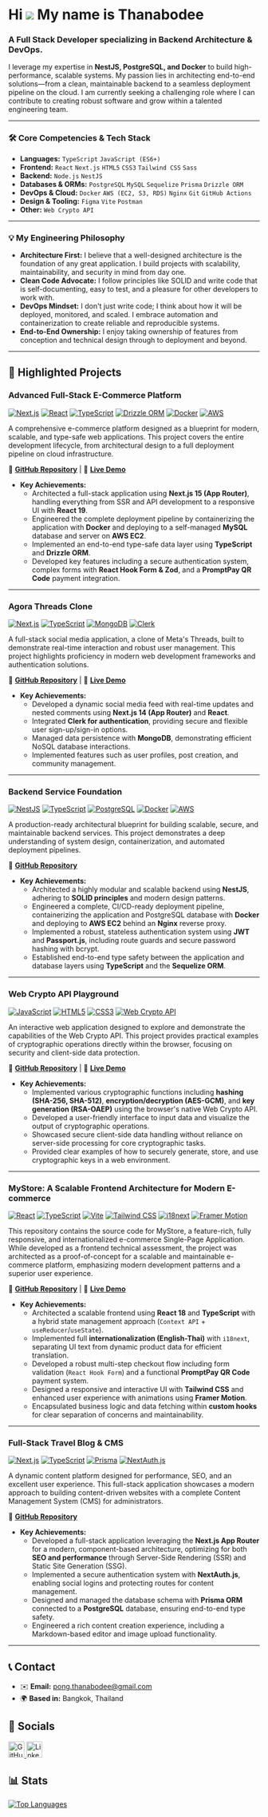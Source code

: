 # Hi ![](https://user-images.githubusercontent.com/18350557/176309783-0785949b-9127-417c-8b55-ab5a4333674e.gif) My name is Thanabodee

### A Full Stack Developer specializing in Backend Architecture & DevOps.

I leverage my expertise in **NestJS, PostgreSQL, and Docker** to build high-performance, scalable systems. My passion lies in architecting end-to-end solutions—from a clean, maintainable backend to a seamless deployment pipeline on the cloud. I am currently seeking a challenging role where I can contribute to creating robust software and grow within a talented engineering team.

---

### 🛠️ Core Competencies & Tech Stack

* **Languages:** `TypeScript` `JavaScript (ES6+)`
* **Frontend:** `React` `Next.js` `HTML5` `CSS3` `Tailwind CSS` `Sass`
* **Backend:** `Node.js` `NestJS`
* **Databases & ORMs:** `PostgreSQL` `MySQL` `Sequelize` `Prisma` `Drizzle ORM`
* **DevOps & Cloud:** `Docker` `AWS (EC2, S3, RDS)` `Nginx` `Git` `GitHub Actions`
* **Design & Tooling:** `Figma` `Vite` `Postman`
* **Other:** `Web Crypto API`

---

### 💡 My Engineering Philosophy

* **Architecture First:** I believe that a well-designed architecture is the foundation of any great application. I build projects with scalability, maintainability, and security in mind from day one.
* **Clean Code Advocate:** I follow principles like SOLID and write code that is self-documenting, easy to test, and a pleasure for other developers to work with.
* **DevOps Mindset:** I don't just write code; I think about how it will be deployed, monitored, and scaled. I embrace automation and containerization to create reliable and reproducible systems.
* **End-to-End Ownership:** I enjoy taking ownership of features from conception and technical design through to deployment and beyond.

---

## 📂 Highlighted Projects

### Advanced Full-Stack E-Commerce Platform
[![Next.js](https://img.shields.io/badge/Next.js-15-black?logo=next.js&style=for-the-badge)](https://nextjs.org/) [![React](https://img.shields.io/badge/React-19-61DAFB?logo=react&logoColor=black&style=for-the-badge)](https://react.dev/) [![TypeScript](https://img.shields.io/badge/TypeScript-5-3178C6?logo=typescript&style=for-the-badge)](https://www.typescriptlang.org/) [![Drizzle ORM](https://img.shields.io/badge/Drizzle-ORM-C5F74F?logo=drizzle&logoColor=black&style=for-the-badge)](https://orm.drizzle.team/) [![Docker](https://img.shields.io/badge/Docker-blue?logo=docker&style=for-the-badge)](https://www.docker.com/) [![AWS](https://img.shields.io/badge/AWS-EC2-FF9900?logo=amazon-aws&style=for-the-badge)](https://aws.amazon.com/ec2/)

A comprehensive e-commerce platform designed as a blueprint for modern, scalable, and type-safe web applications. This project covers the entire development lifecycle, from architectural design to a full deployment pipeline on cloud infrastructure.

🔗 **[GitHub Repository](https://github.com/Thanabodee-Pond/advanced-nextjs-app)** | 🚀 **[Live Demo](https://nextjs-ecom-thanabodee.vercel.app/)**

* **Key Achievements:**
    * Architected a full-stack application using **Next.js 15 (App Router)**, handling everything from SSR and API development to a responsive UI with **React 19**.
    * Engineered the complete deployment pipeline by containerizing the application with **Docker** and deploying to a self-managed **MySQL** database and server on **AWS EC2**.
    * Implemented an end-to-end type-safe data layer using **TypeScript** and **Drizzle ORM**.
    * Developed key features including a secure authentication system, complex forms with **React Hook Form & Zod**, and a **PromptPay QR Code** payment integration.

---
### Agora Threads Clone
[![Next.js](https://img.shields.io/badge/Next.js-14-black?logo=next.js&style=for-the-badge)](https://nextjs.org/) [![TypeScript](https://img.shields.io/badge/TypeScript-5-3178C6?logo=typescript&style=for-the-badge)](https://www.typescriptlang.org/) [![MongoDB](https://img.shields.io/badge/MongoDB-47A248?logo=mongodb&logoColor=white&style=for-the-badge)](https://www.mongodb.com/) [![Clerk](https://img.shields.io/badge/Clerk-Auth-6C47FF?logo=clerk&logoColor=white&style=for-the-badge)](https://clerk.com/)

A full-stack social media application, a clone of Meta's Threads, built to demonstrate real-time interaction and robust user management. This project highlights proficiency in modern web development frameworks and authentication solutions.

🔗 **[GitHub Repository](https://github.com/Thanabodee-Pond/agora-threads)** | 🚀 **[Live Demo](https://agora-threads-thanabodee.vercel.app/)**

* **Key Achievements:**
    * Developed a dynamic social media feed with real-time updates and nested comments using **Next.js 14 (App Router)** and **React**.
    * Integrated **Clerk for authentication**, providing secure and flexible user sign-up/sign-in options.
    * Managed data persistence with **MongoDB**, demonstrating efficient NoSQL database interactions.
    * Implemented features such as user profiles, post creation, and community management.

---

### Backend Service Foundation
[![NestJS](https://img.shields.io/badge/NestJS-Backend-EA2845?logo=nestjs&style=for-the-badge)](https://nestjs.com/) [![TypeScript](https://img.shields.io/badge/TypeScript-5-3178C6?logo=typescript&style=for-the-badge)](https://www.typescriptlang.org/) [![PostgreSQL](https://img.shields.io/badge/PostgreSQL-DB-4169E1?logo=postgresql&style=for-the-badge)](https://www.postgresql.org/) [![Docker](https://img.shields.io/badge/Docker-blue?logo=docker&style=for-the-badge)](https://www.docker.com/) [![AWS](https://img.shields.io/badge/AWS-EC2-FF9900?logo=amazon-aws&style=for-the-badge)](https://aws.amazon.com/ec2/)

A production-ready architectural blueprint for building scalable, secure, and maintainable backend services. This project demonstrates a deep understanding of system design, containerization, and automated deployment pipelines.

🔗 **[GitHub Repository](https://github.com/Thanabodee-Pond/Backend-Service-Foundation-NestJS-ORM-JWT)**

* **Key Achievements:**
    * Architected a highly modular and scalable backend using **NestJS**, adhering to **SOLID principles** and modern design patterns.
    * Engineered a complete, CI/CD-ready deployment pipeline, containerizing the application and PostgreSQL database with **Docker** and deploying to **AWS EC2** behind an **Nginx** reverse proxy.
    * Implemented a robust, stateless authentication system using **JWT** and **Passport.js**, including route guards and secure password hashing with bcrypt.
    * Established end-to-end type safety between the application and database layers using **TypeScript** and the **Sequelize ORM**.

---

### Web Crypto API Playground
[![JavaScript](https://img.shields.io/badge/JavaScript-F7DF1E?logo=javascript&logoColor=black&style=for-the-badge)](https://developer.mozilla.org/en-US/docs/Web/JavaScript) [![HTML5](https://img.shields.io/badge/HTML5-E34F26?logo=html5&logoColor=white&style=for-the-badge)](https://developer.mozilla.org/en-US/docs/Web/HTML) [![CSS3](https://img.shields.io/badge/CSS3-1572B6?logo=css3&logoColor=white&style=for-the-badge)](https://developer.mozilla.org/en-US/docs/Web/CSS) [![Web Crypto API](https://img.shields.io/badge/Web%20Crypto%20API-339933?logo=web-components&logoColor=white&style=for-the-badge)](https://developer.mozilla.org/en-US/docs/Web/API/Web_Crypto_API)

An interactive web application designed to explore and demonstrate the capabilities of the Web Crypto API. This project provides practical examples of cryptographic operations directly within the browser, focusing on security and client-side data protection.

🔗 **[GitHub Repository](https://github.com/Thanabodee-Pond/Web-Crypto-API)** | 🚀 **[Live Demo](https://web-crypto-api-thanabodee.vercel.app/)**

* **Key Achievements:**
    * Implemented various cryptographic functions including **hashing (SHA-256, SHA-512)**, **encryption/decryption (AES-GCM)**, and **key generation (RSA-OAEP)** using the browser's native Web Crypto API.
    * Developed a user-friendly interface to input data and visualize the output of cryptographic operations.
    * Showcased secure client-side data handling without reliance on server-side processing for core cryptographic tasks.
    * Provided clear examples of how to securely generate, store, and use cryptographic keys in a web environment.

---

### MyStore: A Scalable Frontend Architecture for Modern E-commerce
[![React](https://img.shields.io/badge/React-18-61DAFB?logo=react&logoColor=black&style=for-the-badge)](https://react.dev/) [![TypeScript](https://img.shields.io/badge/TypeScript-5-3178C6?logo=typescript&style=for-the-badge)](https://www.typescriptlang.org/) [![Vite](https://img.shields.io/badge/Vite-B73BFE?logo=vite&logoColor=FFD62E&style=for-the-badge)](https://vitejs.dev/) [![Tailwind CSS](https://img.shields.io/badge/Tailwind_CSS-38B2AC?logo=tailwindcss&logoColor=white&style=for-the-badge)](https://tailwindcss.com/) [![i18next](https://img.shields.io/badge/i18next-2DA44E?logo=i18next&logoColor=white&style=for-the-badge)](https://www.i18next.com/) [![Framer Motion](https://img.shields.io/badge/Framer%20Motion-0055FF?logo=framer&logoColor=white&style=for-the-badge)](https://www.framer.com/motion/)

This repository contains the source code for MyStore, a feature-rich, fully responsive, and internationalized e-commerce Single-Page Application. While developed as a frontend technical assessment, the project was architected as a proof-of-concept for a scalable and maintainable e-commerce platform, emphasizing modern development patterns and a superior user experience.

🔗 **[GitHub Repository](https://github.com/Thanabodee-Pond/online-store-vite-react)** | 🚀 **[Live Demo](https://online-store-pond.vercel.app/)**

* **Key Achievements:**
    * Architected a scalable frontend using **React 18** and **TypeScript** with a hybrid state management approach (`Context API` + `useReducer`/`useState`).
    * Implemented full **internationalization (English-Thai)** with `i18next`, separating UI text from dynamic product data for efficient translation.
    * Developed a robust multi-step checkout flow including form validation (`React Hook Form`) and a functional **PromptPay QR Code** payment system.
    * Designed a responsive and interactive UI with **Tailwind CSS** and enhanced user experience with animations using **Framer Motion**.
    * Encapsulated business logic and data fetching within **custom hooks** for clear separation of concerns and maintainability.

---

### Full-Stack Travel Blog & CMS
[![Next.js](https://img.shields.io/badge/Next.js-App_Router-black?logo=next.js&style=for-the-badge)](https://nextjs.org/) [![TypeScript](https://img.shields.io/badge/TypeScript-blue?logo=typescript&style=for-the-badge)](https://www.typescriptlang.org/) [![Prisma](https://img.shields.io/badge/Prisma-ORM-2D3748?logo=prisma&style=for-the-badge)](https://www.prisma.io/) [![NextAuth.js](https://img.shields.io/badge/NextAuth.js-Auth-333?logo=nextdotjs&style=for-the-badge)](https://next-auth.js.org/)

A dynamic content platform designed for performance, SEO, and an excellent user experience. This full-stack application showcases a modern approach to building content-driven websites with a complete Content Management System (CMS) for administrators.

🔗 **[GitHub Repository](https://github.com/Thanabodee-Pond/Blog-Travel-Next.js)**

* **Key Achievements:**
    * Developed a full-stack application leveraging the **Next.js App Router** for a modern, component-based architecture, optimizing for both **SEO and performance** through Server-Side Rendering (SSR) and Static Site Generation (SSG).
    * Implemented a secure authentication system with **NextAuth.js**, enabling social logins and protecting routes for content management.
    * Designed and managed the database schema with **Prisma ORM** connected to a **PostgreSQL** database, ensuring end-to-end type safety.
    * Engineered a rich content creation experience, including a Markdown-based editor and image upload functionality.

---

## 📞 Contact

* ✉️ **Email:** [pong.thanabodee@gmail.com](mailto:pong.thanabodee@gmail.com)
* 🌍 **Based in:** Bangkok, Thailand

## 🔗 Socials

<p align="left">
    <a href="https://www.github.com/Thanabodee-Pond" target="_blank" rel="noreferrer">
        <picture>
            <source media="(prefers-color-scheme: dark)" srcset="https://raw.githubusercontent.com/danielcranney/readme-generator/main/public/icons/socials/github-dark.svg" />
            <source media="(prefers-color-scheme: light)" srcset="https://raw.githubusercontent.com/danielcranney/readme-generator/main/public/icons/socials/github.svg" />
            <img src="https://raw.githubusercontent.com/danielcranney/readme-generator/main/public/icons/socials/github.svg" width="32" height="32" alt="GitHub"/>
        </picture>
    </a>
    <a href="https://www.linkedin.com/in/thanabodee-pongputhiana" target="_blank" rel="noreferrer">
        <picture>
            <source media="(prefers-color-scheme: dark)" srcset="https://raw.githubusercontent.com/danielcranney/readme-generator/main/public/icons/socials/linkedin-dark.svg" />
            <source media="(prefers-color-scheme: light)" srcset="https://raw.githubusercontent.com/danielcranney/readme-generator/main/public/icons/socials/linkedin.svg" />
            <img src="https://raw.githubusercontent.com/danielcranney/readme-generator/main/public/icons/socials/linkedin.svg" width="32" height="32" alt="LinkedIn"/>
        </picture>
    </a>
</p>

## 📊 Stats

<a href="https://github.com/Thanabodee-Pond" align="left"><img src="https://github-readme-stats.vercel.app/api/top-langs/?username=Thanabodee-Pond&langs_count=10&title_color=0891b2&text_color=ffffff&icon_color=0891b2&bg_color=1c1917&hide_border=true&locale=en&custom_title=Top%20Languages" alt="Top Languages" /></a>
